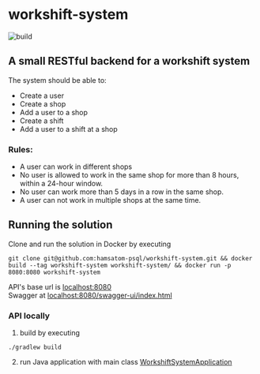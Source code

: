 # workshift-system

![build](https://github.com/multipristr/workshift-system/actions/workflows/gradle.yml/badge.svg)

## A small RESTful backend for a workshift system

The system should be able to:

- Create a user
- Create a shop
- Add a user to a shop
- Create a shift
- Add a user to a shift at a shop

### Rules:

- A user can work in different shops
- No user is allowed to work in the same shop for more than 8 hours, within a 24-hour window.
- No user can work more than 5 days in a row in the same shop.
- A user can not work in multiple shops at the same time.

## Running the solution

Clone and run the solution in Docker by executing

```shell
git clone git@github.com:hamsatom-psql/workshift-system.git && docker build --tag workshift-system workshift-system/ && docker run -p 8080:8080 workshift-system
```

API's base url is [localhost:8080](http://localhost:8080)  
Swagger at [localhost:8080/swagger-ui/index.html](http://localhost:8080/swagger-ui/index.html)

### API locally

1. build by executing

```shell
./gradlew build
```

2. run Java application with main class [WorkshiftSystemApplication](src/main/java/org/WorkshiftSystemApplication.java)
